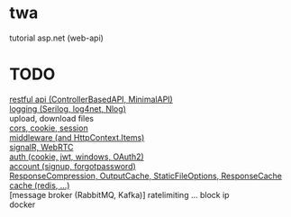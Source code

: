 # twa
tutorial asp.net (web-api)
# TODO
[restful api (ControllerBasedAPI, MinimalAPI)](https://github.com/ickqkicx/twa/tree/restfulAPI)</br>
[logging (Serilog, log4net, Nlog)](https://github.com/ickqkicx/twa/tree/logging)</br>
upload, download files</br>
[cors, cookie, session](https://github.com/ickqkicx/twa/tree/corsAndCookieAndSession)</br>
[middleware (and HttpContext.Items)](https://github.com/ickqkicx/twa/tree/middleware)</br>
[signalR, WebRTC](https://github.com/ickqkicx/twa/tree/signalRAndWebRTC)</br>
[auth (cookie, jwt, windows, OAuth2)](https://github.com/ickqkicx/twa/tree/auth)</br>
[account (signup, forgotpassword)](https://github.com/ickqkicx/twa/tree/account)</br>
[ResponseCompression, OutputCache, StaticFileOptions, ResponseCache](https://github.com/ickqkicx/twa/tree/CompressionAndCache)</br>
[cache (redis, ...)](https://github.com/ickqkicx/twa/tree/cache)</br>
[message broker (RabbitMQ, Kafka)]
ratelimiting ... block ip</br>
docker</br>